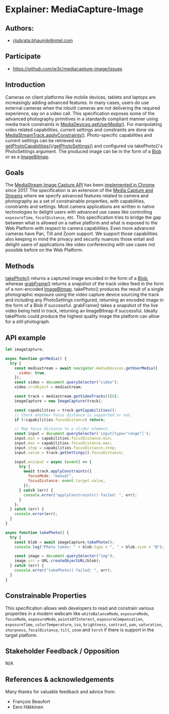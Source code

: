 # Explainer: MediaCapture-Image

## Authors:

- rijubrata.bhaumik@intel.com

## Participate

- https://github.com/w3c/mediacapture-image/issues

## Introduction

Cameras on client platforms like mobile devices, tablets and laptops are increasingly adding advanced features. In many cases, users do use external cameras when the inbuilt cameras are not delivering the required experience, say on a video call. This specification exposes some of the advanced photography primitives in a standards compliant manner using media track constraints in [MediaDevices.getUserMedia()](https://developer.mozilla.org/en-US/docs/Web/API/MediaDevices/getUserMedia
). For manipulating video related capabilities, current settings and constraints are done via [MediaStreamTrack.applyConstraints()](https://developer.mozilla.org/en-US/docs/Web/API/MediaStreamTrack/applyConstraints). Photo-specific capabilities and current settings can be retrieved via [getPhotoCapabilities()](https://w3c.github.io/mediacapture-image/#dom-imagecapture-getphotocapabilities)/[getPhotoSettings()](https://w3c.github.io/mediacapture-image/#dom-imagecapture-getphotosettings) and configured via takePhoto()'s PhotoSettings argument. The produced image can be in the form of a [Blob](https://www.w3.org/TR/FileAPI/#dfn-Blob) or as a [ImageBitmap](https://html.spec.whatwg.org/multipage/imagebitmap-and-animations.html#imagebitmap).


## Goals

The [MediaStream Image Capture API](https://w3c.github.io/mediacapture-image/) has been [implemented in Chrome](https://caniuse.com/#search=imageCapture) since 2017. The specification is an extension of the [Media Capture and Streams](https://w3c.github.io/mediacapture-main/) where we specify advanced features related to camera and photography as a set of constrainable properties, with capabilities, constraints and settings. Most camera applications are written in native technologies to delight users with advanced use cases like controlling `exposureTime`, `focalDistance`, etc. This specification tries to bridge the gap between what is allowed on a native platform and what is exposed to the Web Platform with respect to camera capabilities. Even more advanced cameras have Pan, Tilt and Zoom support. We support those capabilities also keeping in mind the privacy and security nuances those entail and delight users of applications like video conferencing with use cases not possible before on the Web Platform.


## Methods

[takePhoto()](https://w3c.github.io/mediacapture-image/#dom-imagecapture-takephoto) returns a captured image encoded in the form of a [Blob](https://www.w3.org/TR/FileAPI/#dfn-Blob), whereas [grabFrame()](https://w3c.github.io/mediacapture-image/#dom-imagecapture-grabframe) returns a snapshot of the track video feed in the form of a non-encoded [ImageBitmap](https://html.spec.whatwg.org/multipage/imagebitmap-and-animations.html#imagebitmap). takePhoto() produces the result of a single photographic exposure using the video capture device sourcing the track and including any PhotoSettings configured, returning an encoded image in the form of a Blob if successful. grabFrame() takes a snapshot of the live video being held in track, returning an ImageBitmap if successful. Ideally takePhoto could produce the highest quality image the platform can allow for a still photograph.

## API example

```js
let imageCapture;

async function getMedia() {
  try {
    const mediastream = await navigator.mediaDevices.getUserMedia({
      video: true,
    });
    const video = document.querySelector("video");
    video.srcObject = mediastream;

    const track = mediastream.getVideoTracks()[0];
    imageCapture = new ImageCapture(track);

    const capabilities = track.getCapabilities();
    // Check whether focus distance is supported or not.
    if (!capabilities.focusDistance) return;

    // Map focus distance to a slider element.
    const input = document.querySelector('input[type="range"]');
    input.min = capabilities.focusDistance.min;
    input.max = capabilities.focusDistance.max;
    input.step = capabilities.focusDistance.step;
    input.value = track.getSettings().focusDistance;

    input.oninput = async (event) => {
      try {
        await track.applyConstraints({
          focusMode: "manual",
          focusDistance: event.target.value,
        });
      } catch (err) {
        console.error("applyConstraints() failed: ", err);
      }
    };
  } catch (err) {
    console.error(err);
  }
}

async function takePhoto() {
  try {
    const blob = await imageCapture.takePhoto();
    console.log("Photo taken: " + blob.type + ", " + blob.size + "B");

    const image = document.querySelector("img");
    image.src = URL.createObjectURL(blob);
  } catch (err) {
    console.error("takePhoto() failed: ", err);
  }
}
```

## Constrainable Properties

This specification allows web developers to read and constrain various properties in a modern webcam like `whiteBalanceMode`, `exposureMode`, `focusMode`, `exposureMode`, `pointsOfInterest`, `exposureCompensation`, `exposureTime`, `colorTemperature`, `iso`, `brightness`, `contrast`, `pan`, `saturation`, `sharpness`, `focalDistance`, `tilt`, `zoom` and  `torch` if there is support in the target platform.




## Stakeholder Feedback / Opposition

N/A

## References & acknowledgements

Many thanks for valuable feedback and advice from:
- François Beaufort
- Eero Häkkinen

